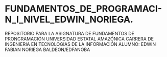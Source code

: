 # FUNDAMENTOS_DE_PROGRAMACI-N_I_NIVEL_EDWIN_NORIEGA.
REPOSITORIO PARA LA ASIGNATURA DE FUNDAMENTOS DE PRONGRAMACIÓN 
UNIVERSIDAD ESTATAL AMAZÓNICA 
CARRERA DE INGENIERIA EN TECNOLOGIAS DE LA INFORMACIÓN
ALUMNO: EDWIN FABIAN NORIEGA BALDEON/EDFANOBA

